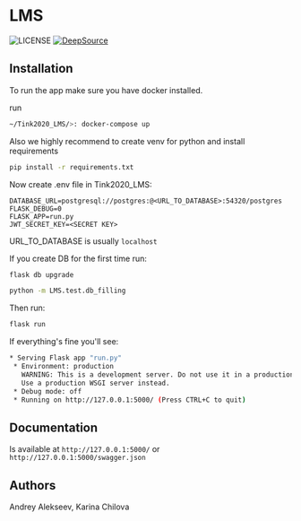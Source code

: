 # LMS

![LICENSE][license-image]
[![DeepSource](https://static.deepsource.io/deepsource-badge-light-mini.svg)](https://deepsource.io/gh/iKintosh/Tink2020_LMS/?ref=repository-badge)




## Installation

To run the app make sure you have docker installed.

run

```bash
~/Tink2020_LMS/>: docker-compose up
```

Also we highly recommend to create venv for python and install requirements

```bash
pip install -r requirements.txt
```

Now create .env file in Tink2020_LMS:

```.env
DATABASE_URL=postgresql://postgres:@<URL_TO_DATABASE>:54320/postgres
FLASK_DEBUG=0
FLASK_APP=run.py
JWT_SECRET_KEY=<SECRET KEY>
```

URL_TO_DATABASE is usually `localhost`

If you create DB for the first time run:

```bash
flask db upgrade

python -m LMS.test.db_filling
```

Then run:

```bash
flask run
```

If everything's fine you'll see:

```bash
* Serving Flask app "run.py"
 * Environment: production
   WARNING: This is a development server. Do not use it in a production deployment.
   Use a production WSGI server instead.
 * Debug mode: off
 * Running on http://127.0.0.1:5000/ (Press CTRL+C to quit)

```

## Documentation

Is available at `http://127.0.0.1:5000/` or `http://127.0.0.1:5000/swagger.json`

## Authors

Andrey Alekseev, Karina Chilova

[license-image]: https://img.shields.io/badge/License-MIT-yellow.svg
